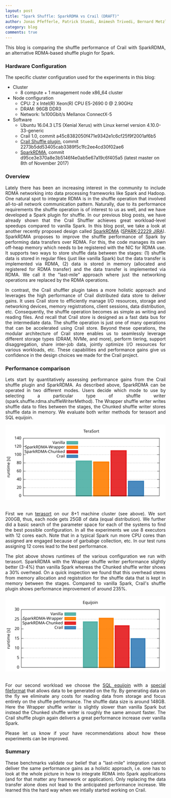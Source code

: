```yaml
---
layout: post
title: "Spark Shuffle: SparkRDMA vs Crail (DRAFT)"
author: Jonas Pfefferle, Patrick Stuedi, Animesh Trivedi, Bernard Metzler, Adrian Schuepbach
category: blog
comments: true
---
```


<div style="text-align: justify">
<p>
This blog is comparing the shuffle performance of Crail with SparkRDMA, an alternative RDMA-based shuffle plugin for Spark.
</p>
</div>

### Hardware Configuration

The specific cluster configuration used for the experiments in this blog:

* Cluster
  * 8 compute + 1 management node x86_64 cluster
* Node configuration
  * CPU: 2 x Intel(R) Xeon(R) CPU E5-2690 0 @ 2.90GHz
  * DRAM: 96GB DDR3
  * Network: 1x100Gbit/s Mellanox ConnectX-5
* Software
  * Ubuntu 16.04.3 LTS (Xenial Xerus) with Linux kernel version 4.10.0-33-generic
  * Crail 1.0, commit a45c8382050f471e9342e1c6cf25f9f2001af6b5
  * <a href="">Crail Shuffle plugin</a>, commit 2273b5dd53405cab3389f5c1fc2ee4cd30f02ae6 
  * <a href="https://github.com/Mellanox/SparkRDMA">SparkRDMA</a>, commit d95ce3e370a8e3b5146f4e0ab5e67a19c6f405a5 (latest master on 8th of November 2017)

### Overview
<div style="text-align: justify">
<p>
Lately there has been an increasing interest in the community to include RDMA networking into data processing frameworks like Spark and Hadoop. One natural spot to integrate RDMA is in the shuffle operation that involved all-to-all network communication pattern. Naturally, due to its performance requirements the shuffle operation is of interest to us as well, and we have developed a Spark plugin for shuffle. In our previous blog posts, we have already shown that the Crail Shuffler achieves great workload-level speedups compared to vanilla Spark. In this blog post, we take a look at another recently proposed design called <a href="https://github.com/Mellanox/SparkRDMA">SparkRDMA</a> (<a href="https://issues.apache.org/jira/browse/SPARK-22229">SPARK-22229 JIRA</a>). SparkRDMA proposes to improve the shuffle performance of Spark by performing data transfers over RDMA. For this, the code manages its own off-heap memory which needs to be registered with the NIC for RDMA use. It supports two ways to store shuffle data between the stages: (1) shuffle data is stored in regular files (just like vanilla Spark) but the data transfer is implemented via RDMA, (2) data is stored in memory (allocated and registered for RDMA transfer) and the data transfer is implemented via RDMA. We call it the "last-mile" approach where just the networking operations are replaced by the RDMA operations.
</p>
<p>
In contrast, the Crail shuffler plugin takes a more holistic approach and leverages the high performance of Crail distributed data store to deliver gains. It uses Crail store to efficiently manage I/O resources, storage and networking devices, memory registrations, client sessions, data distribution, etc. Consequently, the shuffle operation becomes as simple as writing and reading files. And recall that Crail store is designed as a fast data bus for the intermediate data. The shuffle operation is just one of many operations that can be accelerated using Crail store. Beyond these operations, the modular architecture of Crail store enables us to seamlessly leverage different storage types (DRAM, NVMe, and more), perform tiering, support disaggregation, share inter-job data, jointly optimize I/O resources for various workloads, etc. These capabilities and performance gains give us confidence in the design choices we made for the Crail project.
</p>
</div>

### Performance comparison
<div style="text-align: justify">
<p>Lets start by quantitatively assessing performance gains from the Crail shuffle plugin and SparkRDMA. As described above, SparkRDMA can be operated in two different modes. Users decide which mode to use by selecting a particular type of shuffle writer (spark.shuffle.rdma.shuffleWriterMethod). The Wrapper shuffle writer writes shuffle data to files between the stages, the Chunked shuffle writer stores shuffle data in memory. We evaluate both writer methods for terasort and SQL equijoin.
</p>
</div>
<div style="text-align:center"><img src ="/img/blog/rdma-shuffle/terasort.svg" width="550"/></div>
<br>
<div style="text-align: justify">
<p>
First we run <a href="https://github.com/zrlio/crail-spark-terasort">terasort</a> on our 8+1 machine cluster (see above). We sort 200GB, thus, each node gets 25GB of data (equal distribution). We further did a basic search of the parameter space for each of the systems to find the best possible configuration. In all the experiments we use 8 executors with 12 cores each. Note that in a typical Spark run more CPU cores than assigned are engaged because of garbabge collection, etc. In our test runs assigning 12 cores lead to the best performance.
</p>
<p>
The plot above shows runtimes of the various configuration we run with terasort. SparkRDMA with the Wrapper shuffle writer performance slightly better (3-4%) than vanilla Spark whereas the Chunked shuffle writer shows a 30% overhead. On a quick inspection we found that this overhead stems from memory allocation and registration for the shuffle data that is kept in memory between the stages. Compared to vanilla Spark, Crail's shuffle plugin shows performance improvement of around 235%.
</p>
</div>
<div style="text-align:center"><img src ="/img/blog/rdma-shuffle/sql.svg" width="550"/></div>
<br>

<div style="text-align: justify">
<p>
For our second workload we choose the <a href="https://github.com/zrlio/sql-benchmarks">SQL equijoin</a> with a <a href="https://github.com/zrlio/spark-nullio-fileformat">special fileformat</a> that allows data to be generated on the fly. By generating data on the fly we eliminate any costs for reading data from storage and focus entirely on the shuffle performance. The shuffle data size is around 148GB. Here the Wrapper shuffle writer is slightly slower than vanilla Spark but instead the Chunked shuffle writer is roughly the same amount faster. The Crail shuffle plugin again delivers a great performance increase over vanilla Spark.
</p>
</div>

<div style="text-align: justify">
<p>Please let us know if your have recommendations about how these experiments can be improved.</p>
</div>

### Summary

<div style="text-align: justify">
<p>
These benchmarks validate our belief that a "last-mile" integration cannot deliver the same performance gains as a holistic approach, i.e. one has to look at the whole picture in how to integrate RDMA into Spark applications (and for that matter any framework or application). Only replacing the data transfer alone does not lead to the anticipated performance increase. We learned this the hard way when we intially started working on Crail.
</p>

</div>

